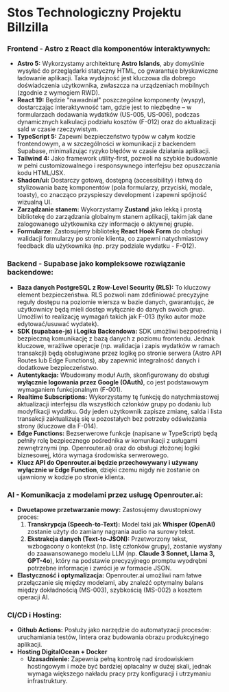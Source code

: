 # Stos Technologiczny Projektu Billzilla

### Frontend - Astro z React dla komponentów interaktywnych:

-   **Astro 5:** Wykorzystamy architekturę **Astro Islands**, aby domyślnie wysyłać do przeglądarki statyczny HTML, co gwarantuje błyskawiczne ładowanie aplikacji. Taka wydajność jest kluczowa dla dobrego doświadczenia użytkownika, zwłaszcza na urządzeniach mobilnych (zgodnie z wymogiem RWD).
-   **React 19:** Będzie "nawadniał" poszczególne komponenty (wyspy), dostarczając interaktywność tam, gdzie jest to niezbędne – w formularzach dodawania wydatków (US-005, US-006), podczas dynamicznych kalkulacji podziału kosztów (F-012) oraz do aktualizacji sald w czasie rzeczywistym.
-   **TypeScript 5:** Zapewni bezpieczeństwo typów w całym kodzie frontendowym, a w szczególności w komunikacji z backendem Supabase, minimalizując ryzyko błędów w czasie działania aplikacji.
-   **Tailwind 4:** Jako framework utility-first, pozwoli na szybkie budowanie w pełni customizowalnego i responsywnego interfejsu bez opuszczania kodu HTML/JSX.
-   **Shadcn/ui:** Dostarczy gotową, dostępną (accessibility) i łatwą do stylizowania bazę komponentów (pola formularzy, przyciski, modale, toasty), co znacząco przyspieszy development i zapewni spójność wizualną UI.
-   **Zarządzanie stanem:** Wykorzystamy **Zustand** jako lekką i prostą bibliotekę do zarządzania globalnym stanem aplikacji, takim jak dane zalogowanego użytkownika czy informacje o aktywnej grupie.
-   **Formularze:** Zastosujemy bibliotekę **React Hook Form** do obsługi walidacji formularzy po stronie klienta, co zapewni natychmiastowy feedback dla użytkownika (np. przy podziale wydatku - F-012).

### Backend - Supabase jako kompleksowe rozwiązanie backendowe:

-   **Baza danych PostgreSQL z Row-Level Security (RLS):** To kluczowy element bezpieczeństwa. RLS pozwoli nam zdefiniować precyzyjne reguły dostępu na poziomie wiersza w bazie danych, gwarantując, że użytkownicy będą mieli dostęp wyłącznie do danych swoich grup. Umożliwi to realizację wymagań takich jak F-013 (tylko autor może edytować/usuwać wydatek).
-   **SDK (supabase-js) i Logika Backendowa:** SDK umożliwi bezpośrednią i bezpieczną komunikację z bazą danych z poziomu frontendu. Jednak kluczowe, wrażliwe operacje (np. walidacja i zapis wydatków w ramach transakcji) będą obsługiwane przez logikę po stronie serwera (Astro API Routes lub Edge Functions), aby zapewnić integralność danych i dodatkowe bezpieczeństwo.
-   **Autentykacja:** Wbudowany moduł Auth, skonfigurowany do obsługi **wyłącznie logowania przez Google (OAuth)**, co jest podstawowym wymaganiem funkcjonalnym (F-001).
-   **Realtime Subscriptions:** Wykorzystamy tę funkcję do natychmiastowej aktualizacji interfejsu dla wszystkich członków grupy po dodaniu lub modyfikacji wydatku. Gdy jeden użytkownik zapisze zmianę, salda i lista transakcji zaktualizują się u pozostałych bez potrzeby odświeżania strony (kluczowe dla F-014).
-   **Edge Functions:** Bezserwerowe funkcje (napisane w TypeScript) będą pełniły rolę bezpiecznego pośrednika w komunikacji z usługami zewnętrznymi (np. Openrouter.ai) oraz do obsługi złożonej logiki biznesowej, która wymaga środowiska serwerowego. 
-   **Klucz API do Openrouter.ai będzie przechowywany i używany wyłącznie w Edge Function**, dzięki czemu nigdy nie zostanie on ujawniony w kodzie po stronie klienta.

### AI - Komunikacja z modelami przez usługę Openrouter.ai:

-   **Dwuetapowe przetwarzanie mowy:** Zastosujemy dwustopniowy proces:
    1.  **Transkrypcja (Speech-to-Text):** Model taki jak **Whisper (OpenAI)** zostanie użyty do zamiany nagrania audio na surowy tekst.
    2.  **Ekstrakcja danych (Text-to-JSON):** Przetworzony tekst, wzbogacony o kontekst (np. listę członków grupy), zostanie wysłany do zaawansowanego modelu LLM (np. **Claude 3 Sonnet, Llama 3, GPT-4o**), który na podstawie precyzyjnego promptu wyodrębni potrzebne informacje i zwróci je w formacie JSON.
-   **Elastyczność i optymalizacja:** Openrouter.ai umożliwi nam łatwe przełączanie się między modelami, aby znaleźć optymalny balans między dokładnością (MS-003), szybkością (MS-002) a kosztem operacji AI.

### CI/CD i Hosting:

-   **Github Actions:** Posłuży jako narzędzie do automatyzacji procesów: uruchamiania testów, lintera oraz budowania obrazu produkcyjnego aplikacji.
-   **Hosting DigitalOcean + Docker**
    -   **Uzasadnienie:** Zapewnia pełną kontrolę nad środowiskiem hostingowym i może być bardziej opłacalny w dużej skali, jednak wymaga większego nakładu pracy przy konfiguracji i utrzymaniu infrastruktury.